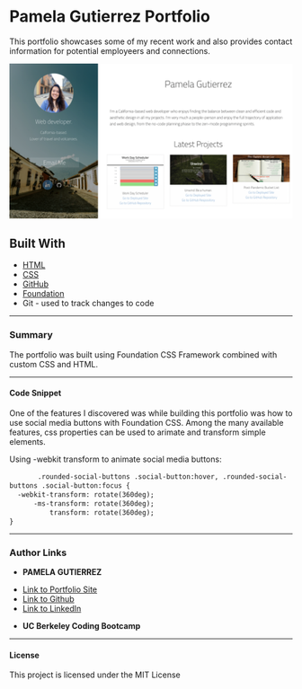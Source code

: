 # Pamela Gutierrez Portfolio

This portfolio showcases some of my recent work and also provides contact information for potential employeers and connections. 

![Site](public/Screen-Shot-2021.png)

## **Built With**
* [HTML](https://developer.mozilla.org/en-US/docs/Web/HTML)
* [CSS](https://developer.mozilla.org/en-US/docs/Web/CSS)
* [GitHub](https://github.com/)
* [Foundation](https://get.foundation/index.html)
*  Git - used to track changes to code
______________________________________________________________________________
  
### **Summary**

The portfolio was built using Foundation CSS Framework combined with custom CSS and HTML.
______________________________________________________________________________

#### **Code Snippet**

One of the features I discovered was while building this portfolio was how to use social media buttons with Foundation CSS. Among the many available features, css properties can be used to arimate and transform simple elements. 

Using -webkit transform to animate social media buttons:
```
       .rounded-social-buttons .social-button:hover, .rounded-social-buttons .social-button:focus {
  -webkit-transform: rotate(360deg);
      -ms-transform: rotate(360deg);
          transform: rotate(360deg);
}

```
______________________________________________________________________________

### **Author Links**

* **PAMELA GUTIERREZ**
- [Link to Portfolio Site](https://pamela-gutierrez.github.io/pamela_portfolio/)
- [Link to Github](https://github.com/pamela-gutierrez) 
- [Link to LinkedIn](www.linkedin.com/in/pamela-gutierrez)

* **UC Berkeley Coding Bootcamp**
  
______________________________________________________________________________

#### **License**

This project is licensed under the MIT License